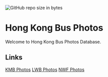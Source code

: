 ![GitHub repo size in bytes](https://img.shields.io/github/repo-size/HT8576/HKBusPhoWeb.svg?label=Site%20size&style=popout)
# Hong Kong Bus Photos

Welcome to Hong Kong Bus Photos Database.

## Links 
[KMB Photos](KMBpho.md)
[LWB Photos](LWBpho.md)
[NWF Photos](nwfb.md)
